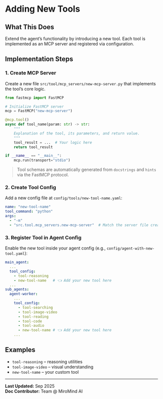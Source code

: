 # Adding New Tools

## What This Does
Extend the agent’s functionality by introducing a new tool. Each tool is implemented as an MCP server and registered via configuration.

## Implementation Steps

### 1. Create MCP Server
Create a new file `src/tool/mcp_servers/new-mcp-server.py` that implements the tool’s core logic.  

```python
from fastmcp import FastMCP

# Initialize FastMCP server
mcp = FastMCP("new-mcp-server")

@mcp.tool()
async def tool_name(param: str) -> str:
    """
    Explanation of the tool, its parameters, and return value.
    """
    tool_result = ...  # Your logic here
    return tool_result

if __name__ == "__main__":
    mcp.run(transport="stdio")
```

> Tool schemas are automatically generated from `docstrings` and `hints` via the FastMCP protocol.


### 2. Create Tool Config
Add a new config file at `config/tools/new-tool-name.yaml`:

```yaml
name: "new-tool-name"
tool_command: "python"
args:
  - "-m"
  - "src.tool.mcp_servers.new-mcp-server"  # Match the server file created above
```


### 3. Register Tool in Agent Config
Enable the new tool inside your agent config (e.g., `config/agent-with-new-tool.yaml`):

```yaml
main_agent:
  ...
  tool_config:
    - tool-reasoning
    - new-tool-name   # 👈 Add your new tool here
  ...
sub_agents:
  agent-worker:
    ...
    tool_config:
      - tool-searching
      - tool-image-video
      - tool-reading
      - tool-code
      - tool-audio
      - new-tool-name # 👈 Add your new tool here
    ...
```


## Examples
- `tool-reasoning` – reasoning utilities  
- `tool-image-video` – visual understanding  
- `new-tool-name` – your custom tool  

---

**Last Updated:** Sep 2025  
**Doc Contributor:** Team @ MiroMind AI  
